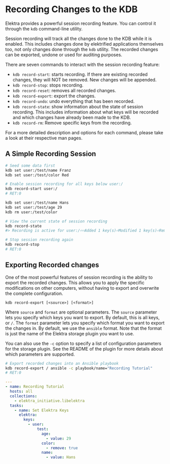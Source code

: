 # Recording Changes to the KDB

Elektra provides a powerful session recording feature.
You can control it through the `kdb` command-line utility.

Session recording will track all the changes done to the KDB while it is enabled.
This includes changes done by elektrified applications themselves too, not only changes done through the `kdb` utility.
The recorded changes can be exported, undone or used for auditing purposes.

There are seven commands to interact with the session recording feature:

- `kdb record-start`: starts recording.
  If there are existing recorded changes, they will NOT be removed.
  New changes will be appended.
- `kdb record-stop`: stops recording.
- `kdb record-reset`: removes all recorded changes.
- `kdb record-export`: export the changes.
- `kdb record-undo`: undo everything that has been recorded.
- `kdb record-state`: show information about the state of session recording.
  This includes information about what keys will be recorded and which changes have already been made to the KDB.
- `kdb record-rm`: Remove specific keys from the recording.

For a more detailed description and options for each command, please take a look at their respective man pages.

## A Simple Recording Session

```sh
# Seed some data first
kdb set user:/test/name Franz
kdb set user:/test/color Red

# Enable session recording for all keys below user:/
kdb record-start user:/
# RET:0

kdb set user:/test/name Hans
kdb set user:/test/age 29
kdb rm user:/test/color

# View the current state of session recording
kdb record-state
#> Recording is active for user:/⏎⏎Added 1 key(s)⏎Modified 1 key(s)⏎Removed 1 key(s)⏎⏎Added key user:/test/age⏎Modified key user:/test/name⏎Removed key user:/test/color

# Stop session recording again
kdb record-stop
# RET:0
```

## Exporting Recorded changes

One of the most powerful features of session recording is the ability to export the recorded changes.
This allows you to apply the specific modifications on other computers, without having to export and overwrite the complete configuration.

```
kdb record-export [<source>] [<format>]
```

Where `source` and `format` are optional parameters.
The `source` parameter lets you specify which keys you want to export.
By default, this is all keys, or `/`.
The `format` parameter lets you specify which format you want to export the changes in.
By default, we use the `ansible` format.
Note that the format is just the name of the Elektra storage plugin you want to use.

You can also use the `-c` option to specify a list of configuration parameters for the storage plugin.
See the README of the plugin for more details about which parameters are supported.

```sh
# Export recorded changes into an Ansible playbook
kdb record-export / ansible -c playbook/name="Recording Tutorial"
# RET:0
```

```yaml
---
- name: Recording Tutorial
  hosts: all
  collections:
    - elektra_initiative.libelektra
  tasks:
    - name: Set Elektra Keys
      elektra:
        keys:
          - user:
              test:
                age:
                  - value: 29
                color:
                  - remove: true
                name:
                  - value: Hans
```
